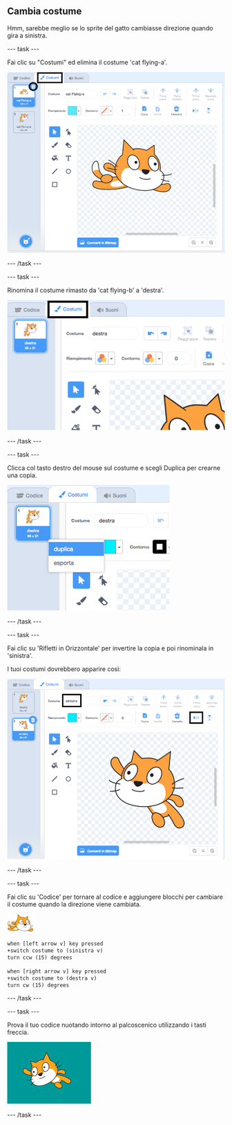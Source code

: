 ## Cambia costume

Hmm, sarebbe meglio se lo sprite del gatto cambiasse direzione quando gira a sinistra.

--- task ---

Fai clic su "Costumi" ed elimina il costume 'cat flying-a'.

![scheda costumi ed elimina icona evidenziata sul costume](images/swim-delete-a.png)

--- /task ---

--- task ---

Rinomina il costume rimasto da 'cat flying-b' a 'destra'.

![nome a destra evidenziato nella scheda costumi](images/swim-costume-right.png)

--- /task ---

--- task ---

Clicca col tasto destro del mouse sul costume e scegli Duplica per crearne una copia.

![menu costume con duplica evidenziato](images/swim-costume-duplicate.png)

--- /task ---

--- task ---

Fai clic su 'Rifletti in Orizzontale' per invertire la copia e poi rinominala in 'sinistra'.

I tuoi costumi dovrebbero apparire così:

![nuovo costume rivolto a sinistra con icona riflessa e nome evidenziato](images/swim-costume-left.png)

--- /task ---

--- task ---

Fai clic su 'Codice' per tornare al codice e aggiungere blocchi per cambiare il costume quando la direzione viene cambiata.

![nuotatore sprite](images/swimmer-sprite.png)

```blocks3
when [left arrow v] key pressed
+switch costume to (sinistra v)
turn ccw (15) degrees

when [right arrow v] key pressed
+switch costume to (destra v)
turn cw (15) degrees
```

--- /task ---

--- task ---

Prova il tuo codice nuotando intorno al palcoscenico utilizzando i tasti freccia.

![sprite rivolto verso sinistra](images/swim-test-left.png)

--- /task ---
